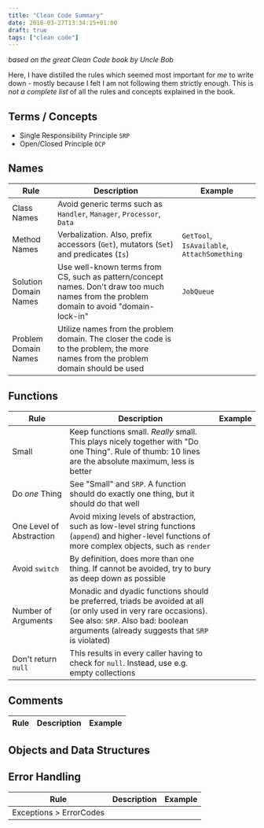 ```yaml
---
title: "Clean Code Summary"
date: 2018-03-27T13:34:15+01:00
draft: true
tags: ["clean code"]
---
```


*based on the great Clean Code book by Uncle Bob*

Here, I have distilled the rules which seemed most important for *me* to write down - mostly because I felt I am not following them strictly enough. This is *not a complete list* of all the rules and concepts explained in the book.

## Terms / Concepts

* Single Responsibility Principle `SRP`
* Open/Closed Principle `OCP`

## Names

| Rule                  | Description       | Example       |
| --------------------- | ----------------- | ------------- |
| Class Names           | Avoid generic terms such as `Handler`, `Manager`, `Processor`, `Data` |  |
| Method Names          | Verbalization. Also, prefix accessors (`Get`), mutators (`Set`) and predicates (`Is`) | `GetTool`, `IsAvailable`, `AttachSomething` |
| Solution Domain Names | Use well-known terms from CS, such as pattern/concept names. Don't draw too much names from the problem domain to avoid "domain-lock-in" | `JobQueue` |
| Problem Domain Names  | Utilize names from the problem domain. The closer the code is to the problem, the more names from the problem domain should be used |

## Functions

| Rule                  | Description       | Example       |
| --------------------- | ----------------- | ------------- |
| Small                 | Keep functions small. *Really* small. This plays nicely together with "Do one Thing". Rule of thumb: 10 lines are the absolute maximum, less is better
| Do *one* Thing | See "Small" and `SRP`. A function should do exactly one thing, but it should do that well
| One Level of Abstraction | Avoid mixing levels of abstraction, such as low-level string functions (`append`) and higher-level functions of more complex objects, such as `render` |
| Avoid `switch`        | By definition, does more than one thing. If cannot be avoided, try to bury as deep down as possible | 
| Number of Arguments   | Monadic and dyadic functions should be preferred, triads be avoided at all (or only used in very rare occasions). See also: `SRP`. Also bad: boolean arguments (already suggests that `SRP` is violated)
| Don't return `null`   | This results in every caller having to check for `null`. Instead, use e.g. empty collections

## Comments

| Rule                  | Description       | Example       |
| --------------------- | ----------------- | ------------- |


## Objects and Data Structures

## Error Handling

| Rule                  | Description       | Example       |
| --------------------- | ----------------- | ------------- |
| Exceptions > ErrorCodes 